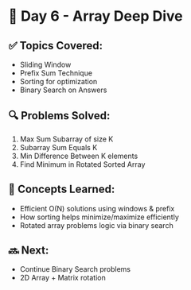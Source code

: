 # 📅 Day 6 - Array Deep Dive

## ✅ Topics Covered:
- Sliding Window
- Prefix Sum Technique
- Sorting for optimization
- Binary Search on Answers

## 🔍 Problems Solved:
1. Max Sum Subarray of size K
2. Subarray Sum Equals K
3. Min Difference Between K elements
4. Find Minimum in Rotated Sorted Array

## 🧠 Concepts Learned:
- Efficient O(N) solutions using windows & prefix
- How sorting helps minimize/maximize efficiently
- Rotated array problems logic via binary search

## 🔜 Next:
- Continue Binary Search problems
- 2D Array + Matrix rotation
